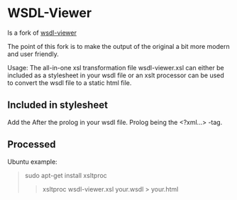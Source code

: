 WSDL-Viewer
===========

Is a fork of [wsdl-viewer](http://tomi.vanek.sk/index.php?page=wsdl-viewer)

The point of this fork is to make the output of the original a bit more modern
and user friendly.

Usage: The all-in-one xsl transformation file wsdl-viewer.xsl can either be
included as a stylesheet in your wsdl file or an xslt processor can be used to
convert the wsdl file to a static html file. 

Included in stylesheet
----------------------

Add the <?xml-stylesheet type="text/xsl" href="wsdl-viewer.xsl"?>
After the prolog in your wsdl file. Prolog being the <?xml...> -tag.


Processed
---------

Ubuntu example:
> sudo apt-get install xsltproc
> > xsltproc wsdl-viewer.xsl your.wsdl > your.html
